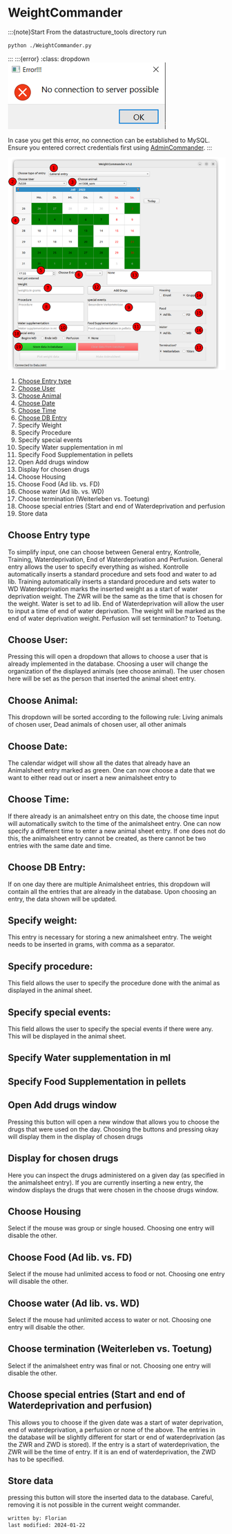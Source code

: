 # WeightCommander

:::{note}Start
From the datastructure_tools directory run
~~~bash
python ./WeightCommander.py
~~~
:::
:::{error}
:class: dropdown
![error_server.PNG](../images/error_server.PNG)

In case you get this error, no connection can be established to MySQL. Ensure you entered correct credentials 
first using [AdminCommander](AdminCommander.md#db-configuration).
:::

![WeightCommander.png](../images/WeightCommander.png)

1. [Choose Entry type](#choose-entry-type)
2. [Choose User](#choose-user)
3. [Choose Animal](#choose-animal)
4. [Choose Date](#choose-date)
5. [Choose Time](#choose-time)
6. [Choose DB Entry](#choose-db-entry)
7. Specify Weight
8. Specify Procedure
9. Specify special events
10. Specify Water supplementation in ml
11. Specify Food Supplementation in pellets
12. Open Add drugs window
13. Display for chosen drugs
14. Choose Housing
15. Choose Food (Ad lib. vs. FD)
16. Choose water (Ad lib. vs. WD)
17. Choose termination (Weiterleben vs. Toetung)
18. Choose special entries (Start and end of Waterdeprivation and perfusion
19. Store data

## Choose Entry type
To simplify input, one can choose between General entry, Kontrolle, Training, Waterdeprivation, End of Waterdeprivation and Perfusion.
General entry allows the user to specify everything as wished.
Kontrolle automatically inserts a standard procedure and sets food and water to ad lib.
Training automatically inserts a standard procedure and sets water to WD
Waterdeprivation marks the inserted weight as a start of water deprivation weight. The ZWR will be the same as the time that is chosen for the weight. Water is set to ad lib.
End of Waterdeprivation will allow the user to input a time of end of water deprivation. The weight will be marked as the end of water deprivation weight.
Perfusion will set termination? to Toetung. 

## Choose User:
Pressing this will open a dropdown that allows to choose a user that is already implemented in the database. Choosing a user will change the organization of the displayed animals (see choose animal). The user chosen here will be set as the person that inserted the animal sheet entry.

## Choose Animal:
This dropdown will be sorted according to the following rule: Living animals of chosen user, Dead animals of chosen user, all other animals

## Choose Date:
The calendar widget will show all the dates that already have an Animalsheet entry marked as green. One can now choose a date that we want to either read out or insert a new animalsheet entry to

## Choose Time:
If there already is an animalsheet entry on this date, the choose time input will automatically switch to the time of the animalsheet entry. One can now specify a different time to enter a new animal sheet entry. If one does not do this, the animalsheet entry cannot be created, as there cannot be two entries with the same date and time.

## Choose DB Entry:
If on one day there are multiple Animalsheet entries, this dropdown will contain all the entries that are already in the database. Upon choosing an entry, the data shown will be updated.

## Specify weight:
This entry is necessary for storing a new animalsheet entry. The weight needs to be inserted in grams, with comma as a separator.

## Specify procedure:
This field allows the user to specify the procedure done with the animal as displayed in the animal sheet.

## Specify special events:
This field allows the user to specify the special events if there were any. This will be displayed in the animal sheet.

## Specify Water supplementation in ml

## Specify Food Supplementation in pellets

## Open Add drugs window
Pressing this button will open a new window that allows you to choose the drugs that were used on the day. Choosing the buttons and pressing okay will display them in the display of chosen drugs

## Display for chosen drugs
Here you can inspect the drugs administered on a given day (as specified in the animalsheet entry). If you are currently inserting a new entry, the window displays the drugs that were chosen in the choose drugs window.

## Choose Housing
Select if the mouse was group or single housed. Choosing one entry will disable the other.

## Choose Food (Ad lib. vs. FD)
Select if the mouse had unlimited access to food or not. Choosing one entry will disable the other.

## Choose water (Ad lib. vs. WD)
Select if the mouse had unlimited access to water or not. Choosing one entry will disable the other.

## Choose termination (Weiterleben vs. Toetung)
Select if the animalsheet entry was final or not. Choosing one entry will disable the other.

## Choose special entries (Start and end of Waterdeprivation and perfusion)
This allows you to choose if the given date was a start of water deprivation, end of waterdeprivation, a perfusion or none of the above. The entries in the database will be slightly different for start or end of waterdeprivation (as the ZWR and ZWD is stored). If the entry is a start of waterdeprivation, the ZWR will be the time of entry. If it is an end of waterdeprivation, the ZWD has to be specified.

## Store data
pressing this button will store the inserted data to the database. Careful, removing it is not possible in the current weight commander.

~~~~
written by: Florian
last modified: 2024-01-22
~~~~